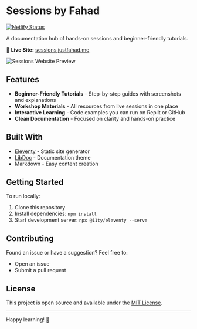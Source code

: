 # Sessions by Fahad

[![Netlify Status](https://api.netlify.com/api/v1/badges/531a837e-e53c-42d9-823a-2679b798e168/deploy-status)](https://app.netlify.com/projects/fahad-sessions/deploys)

A documentation hub of hands-on sessions and beginner-friendly tutorials.

🔗 **Live Site:** [sessions.justfahad.me](https://sessions.justfahad.me)

![Sessions Website Preview](https://github.com/user-attachments/assets/0e084fb4-f9f3-4f22-8442-0bb2e828f3c9)
## Features

- **Beginner-Friendly Tutorials** - Step-by-step guides with screenshots and explanations
- **Workshop Materials** - All resources from live sessions in one place
- **Interactive Learning** - Code examples you can run on Replit or GitHub
- **Clean Documentation** - Focused on clarity and hands-on practice

## Built With

- [Eleventy](https://www.11ty.dev/) - Static site generator
- [LibDoc](https://eleventy-libdoc.netlify.app/) - Documentation theme
- Markdown - Easy content creation

## Getting Started

To run locally:

1. Clone this repository
2. Install dependencies: `npm install`
3. Start development server: `npx @11ty/eleventy --serve`

## Contributing

Found an issue or have a suggestion? Feel free to:
- Open an issue
- Submit a pull request

## License

This project is open source and available under the [MIT License](LICENSE).

---

Happy learning! 🚀
